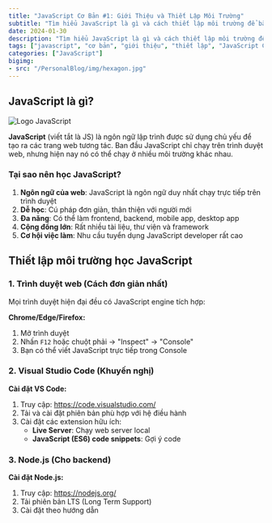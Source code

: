 ```yaml
---
title: "JavaScript Cơ Bản #1: Giới Thiệu và Thiết Lập Môi Trường"
subtitle: "Tìm hiểu JavaScript là gì và cách thiết lập môi trường để bắt đầu học JavaScript"
date: 2024-01-30
description: "Tìm hiểu JavaScript là gì và cách thiết lập môi trường để bắt đầu học JavaScript"
tags: ["javascript", "cơ bản", "giới thiệu", "thiết lập", "JavaScript Cơ Bản"]
categories: ["JavaScript"]
bigimg:
- src: "/PersonalBlog/img/hexagon.jpg"
---
```


## JavaScript là gì?

![Logo JavaScript](/PersonalBlog/img/javascript-logo.png "JavaScript - Ngôn ngữ của Web")

**JavaScript** (viết tắt là JS) là ngôn ngữ lập trình được sử dụng chủ yếu để tạo ra các trang web tương tác. Ban đầu JavaScript chỉ chạy trên trình duyệt web, nhưng hiện nay nó có thể chạy ở nhiều môi trường khác nhau.

### Tại sao nên học JavaScript?

1. **Ngôn ngữ của web**: JavaScript là ngôn ngữ duy nhất chạy trực tiếp trên trình duyệt
2. **Dễ học**: Cú pháp đơn giản, thân thiện với người mới
3. **Đa năng**: Có thể làm frontend, backend, mobile app, desktop app
4. **Cộng đồng lớn**: Rất nhiều tài liệu, thư viện và framework
5. **Cơ hội việc làm**: Nhu cầu tuyển dụng JavaScript developer rất cao

## Thiết lập môi trường học JavaScript

### 1. Trình duyệt web (Cách đơn giản nhất)

Mọi trình duyệt hiện đại đều có JavaScript engine tích hợp:

**Chrome/Edge/Firefox:**
1. Mở trình duyệt
2. Nhấn `F12` hoặc chuột phải → "Inspect" → "Console"
3. Bạn có thể viết JavaScript trực tiếp trong Console

### 2. Visual Studio Code (Khuyến nghị)

**Cài đặt VS Code:**
1. Truy cập: https://code.visualstudio.com/
2. Tải và cài đặt phiên bản phù hợp với hệ điều hành
3. Cài đặt các extension hữu ích:
   - **Live Server**: Chạy web server local
   - **JavaScript (ES6) code snippets**: Gợi ý code

### 3. Node.js (Cho backend)

**Cài đặt Node.js:**
1. Truy cập: https://nodejs.org/
2. Tải phiên bản LTS (Long Term Support)
3. Cài đặt theo hướng dẫn
